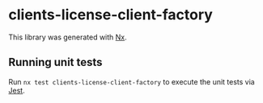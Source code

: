 # clients-license-client-factory

This library was generated with [Nx](https://nx.dev).

## Running unit tests

Run `nx test clients-license-client-factory` to execute the unit tests via [Jest](https://jestjs.io).
